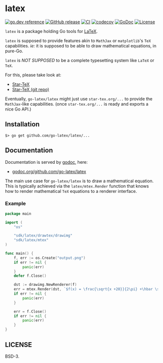 # latex

[![go.dev reference](https://pkg.go.dev/badge/github.com/go-latex/latex)](https://pkg.go.dev/github.com/go-latex/latex)
[![GitHub release](https://img.shields.io/github/release/go-latex/latex.svg)](https://github.com/go-latex/latex/releases)
[![CI](https://github.com/go-latex/latex/workflows/CI/badge.svg)](https://github.com/go-latex/latex/actions)
[![codecov](https://codecov.io/gh/go-latex/latex/branch/master/graph/badge.svg)](https://codecov.io/gh/go-latex/latex)
[![GoDoc](https://godoc.org/github.com/go-latex/latex?status.svg)](https://godoc.org/github.com/go-latex/latex)
[![License](https://img.shields.io/badge/License-BSD--3-blue.svg)](https://github.com/go-latex/latex/raw/master/LICENSE)

`latex` is a package holding Go tools for [LaTeX](https://www.latex-project.org/).

`latex` is supposed to provide features akin to `MathJax` or `matplotlib`'s `TeX` capabilities.
_ie:_ it is supposed to be able to draw mathematical equations, in pure-Go.

`latex` is *NOT SUPPOSED* to be a complete typesetting system like `LaTeX` or `TeX`.

For this, please take look at:

- [Star-TeX](https://star-tex.org)
- [Star-TeX (git repo)](https://git.sr.ht/~sbinet/star-tex)

Eventually, `go-latex/latex` might just use `star-tex.org/...` to provide the `MathJax`-like capabilities.
(once `star-tex.org/...` is ready and exports a nice Go API.)

## Installation

```
$> go get github.com/go-latex/latex/...
```

## Documentation

Documentation is served by [godoc](https://godoc.org), here:

- [godoc.org/github.com/go-latex/latex](https://godoc.org/github.com/go-latex/latex)

The main use case for `go-latex/latex` is to draw a mathematical equation.
This is typically achieved via the `latex/mtex.Render` function that knows how to render mathematical `TeX` equations to a renderer interface.

### Example

```go
package main

import (
	"os"

	"sdk/latex/drawtex/drawimg"
	"sdk/latex/mtex"
)

func main() {
	f, err := os.Create("output.png")
	if err != nil {
		panic(err)
	}
	defer f.Close()

	dst := drawimg.NewRenderer(f)
	err = mtex.Render(dst, `$f(x) = \frac{\sqrt{x +20}}{2\pi} +\hbar \sum y\partial y$`, 12, 72, nil)
	if err != nil {
		panic(err)
	}

	err = f.Close()
	if err != nil {
		panic(err)
	}
}
```

## LICENSE

BSD-3.
